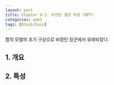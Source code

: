 ```yaml
---
layout: post
title: Chapter 4-2. 비잔틴 결함 허용 (BFT)
categories: web3
tags: [Blockchain]
---
```

합의 모델의 초기 구상으로 비장틴 장군에서 유래되었다.

## 1. 개요

## 2. 특성
